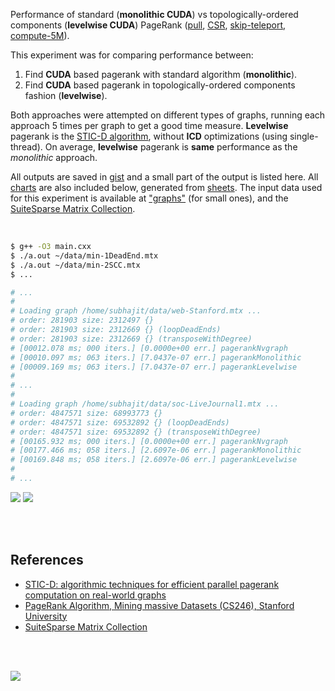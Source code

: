 Performance of standard (**monolithic CUDA**) vs topologically-ordered components
(**levelwise CUDA**) PageRank ([pull], [CSR], [skip-teleport], [compute-5M]).

This experiment was for comparing performance between:
1. Find **CUDA** based pagerank with standard algorithm (**monolithic**).
2. Find **CUDA** based pagerank in topologically-ordered components fashion (**levelwise**).

Both approaches were attempted on different types of graphs, running each
approach 5 times per graph to get a good time measure. **Levelwise** pagerank
is the [STIC-D algorithm], without **ICD** optimizations (using single-thread).
On average, **levelwise** pagerank is **same** performance as the *monolithic*
approach.

All outputs are saved in [gist] and a small part of the output is listed
here. All [charts] are also included below, generated from [sheets]. The input
data used for this experiment is available at ["graphs"] (for small ones), and
the [SuiteSparse Matrix Collection].

<br>

```bash
$ g++ -O3 main.cxx
$ ./a.out ~/data/min-1DeadEnd.mtx
$ ./a.out ~/data/min-2SCC.mtx
$ ...

# ...
#
# Loading graph /home/subhajit/data/web-Stanford.mtx ...
# order: 281903 size: 2312497 {}
# order: 281903 size: 2312669 {} (loopDeadEnds)
# order: 281903 size: 2312669 {} (transposeWithDegree)
# [00012.078 ms; 000 iters.] [0.0000e+00 err.] pagerankNvgraph
# [00010.097 ms; 063 iters.] [7.0437e-07 err.] pagerankMonolithic
# [00009.169 ms; 063 iters.] [7.0437e-07 err.] pagerankLevelwise
#
# ...
#
# Loading graph /home/subhajit/data/soc-LiveJournal1.mtx ...
# order: 4847571 size: 68993773 {}
# order: 4847571 size: 69532892 {} (loopDeadEnds)
# order: 4847571 size: 69532892 {} (transposeWithDegree)
# [00165.932 ms; 000 iters.] [0.0000e+00 err.] pagerankNvgraph
# [00177.466 ms; 058 iters.] [2.6097e-06 err.] pagerankMonolithic
# [00169.848 ms; 058 iters.] [2.6097e-06 err.] pagerankLevelwise
#
# ...
```

[![](https://i.imgur.com/2K0WuWu.gif)][sheets]
[![](https://i.imgur.com/wn0Od0x.gif)][sheets]

<br>
<br>


## References

- [STIC-D: algorithmic techniques for efficient parallel pagerank computation on real-world graphs][STIC-D algorithm]
- [PageRank Algorithm, Mining massive Datasets (CS246), Stanford University](http://snap.stanford.edu/class/cs246-videos-2019/lec9_190205-cs246-720.mp4)
- [SuiteSparse Matrix Collection]

<br>
<br>

[![](https://i.imgur.com/uF80zAS.jpg)](https://www.youtube.com/watch?v=riC9mRFp1ig)

[SuiteSparse Matrix Collection]: https://suitesparse-collection-website.herokuapp.com
[STIC-D algorithm]: https://www.slideshare.net/SubhajitSahu/sticd-algorithmic-techniques-for-efficient-parallel-pagerank-computation-on-realworld-graphs
["graphs"]: https://github.com/puzzlef/graphs
[pull]: https://github.com/puzzlef/pagerank
[CSR]: https://github.com/puzzlef/pagerank
[skip-teleport]: https://github.com/puzzlef/pagerank-levelwise
[compute-5M]: https://github.com/puzzlef/pagerank-levelwise-cuda
[gist]: https://gist.github.com/wolfram77/cc0ef7ced4db4781ab64feae55b3a537
[charts]: https://photos.app.goo.gl/xeZWBbSgBcCMDhDBA
[sheets]: https://docs.google.com/spreadsheets/d/1OMmcMTKi9TYyhyZBZjP9c7sceMAapPbyn-GW0gngn9k/edit?usp=sharing
